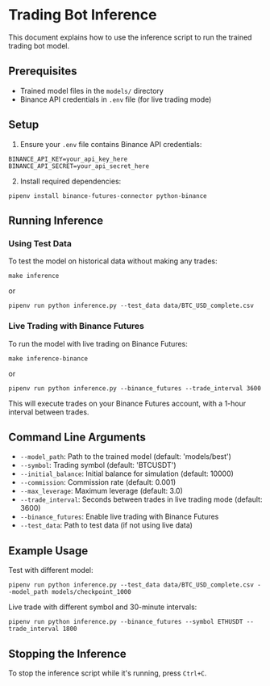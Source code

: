 # Trading Bot Inference

This document explains how to use the inference script to run the trained trading bot model.

## Prerequisites

- Trained model files in the `models/` directory
- Binance API credentials in `.env` file (for live trading mode)

## Setup

1. Ensure your `.env` file contains Binance API credentials:

```
BINANCE_API_KEY=your_api_key_here
BINANCE_API_SECRET=your_api_secret_here
```

2. Install required dependencies:

```
pipenv install binance-futures-connector python-binance
```

## Running Inference

### Using Test Data

To test the model on historical data without making any trades:

```
make inference
```

or

```
pipenv run python inference.py --test_data data/BTC_USD_complete.csv
```

### Live Trading with Binance Futures

To run the model with live trading on Binance Futures:

```
make inference-binance
```

or

```
pipenv run python inference.py --binance_futures --trade_interval 3600
```

This will execute trades on your Binance Futures account, with a 1-hour interval between trades.

## Command Line Arguments

- `--model_path`: Path to the trained model (default: 'models/best')
- `--symbol`: Trading symbol (default: 'BTCUSDT')
- `--initial_balance`: Initial balance for simulation (default: 10000)
- `--commission`: Commission rate (default: 0.001)
- `--max_leverage`: Maximum leverage (default: 3.0)
- `--trade_interval`: Seconds between trades in live trading mode (default: 3600)
- `--binance_futures`: Enable live trading with Binance Futures
- `--test_data`: Path to test data (if not using live data)

## Example Usage

Test with different model:
```
pipenv run python inference.py --test_data data/BTC_USD_complete.csv --model_path models/checkpoint_1000
```

Live trade with different symbol and 30-minute intervals:
```
pipenv run python inference.py --binance_futures --symbol ETHUSDT --trade_interval 1800
```

## Stopping the Inference

To stop the inference script while it's running, press `Ctrl+C`.
